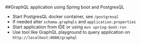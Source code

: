 ##GraphQL application using Spring boot and PostgresQL

- Start PostgresQL docker container, see `/postgresql`
- If needed alter `schema.graphqls` and `application.properties` 
- Start application from IDE or using `mvn spring-boot:run`
- Use tool like GraphQL playground to query application on `http://localhost:8080/graphql`
